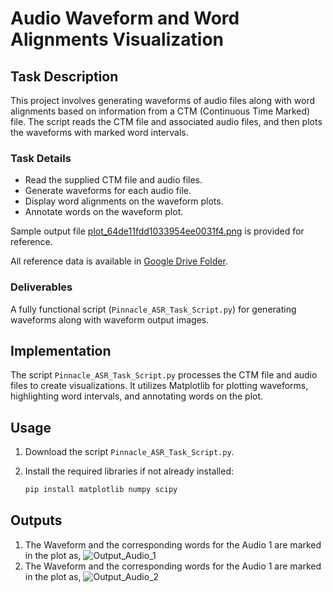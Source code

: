 # Audio Waveform and Word Alignments Visualization

## Task Description

This project involves generating waveforms of audio files along with word alignments based on information from a CTM (Continuous Time Marked) file. The script reads the CTM file and associated audio files, and then plots the waveforms with marked word intervals.

### Task Details

- Read the supplied CTM file and audio files.
- Generate waveforms for each audio file.
- Display word alignments on the waveform plots.
- Annotate words on the waveform plot.

Sample output file [plot_64de11fdd1033954ee0031f4.png](plot_64de11fdd1033954ee0031f4.png) is provided for reference.

All reference data is available in [Google Drive Folder](https://drive.google.com/drive/u/0/folders/1DP7GYT1k3ZiNC2wauGetaRskqXm2TH4Y).

### Deliverables

A fully functional script (`Pinnacle_ASR_Task_Script.py`) for generating waveforms along with waveform output images.

## Implementation

The script `Pinnacle_ASR_Task_Script.py` processes the CTM file and audio files to create visualizations. It utilizes Matplotlib for plotting waveforms, highlighting word intervals, and annotating words on the plot.

## Usage

1. Download the script `Pinnacle_ASR_Task_Script.py`.

2. Install the required libraries if not already installed:
   ```sh
   pip install matplotlib numpy scipy

## Outputs
1. The Waveform and the corresponding words for the Audio 1 are marked in the plot as, ![Output_Audio_1](Output_Audio_1.png)
2. The Waveform and the corresponding words for the Audio 1 are marked in the plot as, ![Output_Audio_2](Output_Audio_2.png)